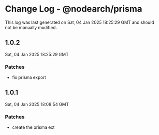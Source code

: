 # Change Log - @nodearch/prisma

This log was last generated on Sat, 04 Jan 2025 18:25:29 GMT and should not be manually modified.

## 1.0.2
Sat, 04 Jan 2025 18:25:29 GMT

### Patches

- fix prisma export

## 1.0.1
Sat, 04 Jan 2025 18:08:54 GMT

### Patches

- create the prisma ext

